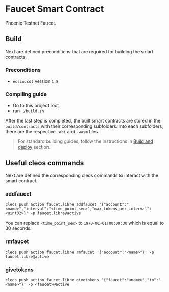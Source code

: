# Faucet Smart Contract

Phoenix Testnet Faucet.

## Build
Next are defined preconditions that are required for building the smart contracts.
### Preconditions
- `eosio.cdt` version `1.8`

### Compiling guide
- Go to this project root
- run `./build.sh`

After the last step is completed, the built smart contracts are stored in the `build/contracts` with their corresponding subfolders. Into each subfolders, there are the respective `.abi` and `.wasm` files.

> For standard building guides, follow the instructions in [Build and deploy](https://developers.eos.io/manuals/eosio.contracts/latest/build-and-deploy) section.

## Useful cleos commands
Next are defined the corresponding cleos commands to interact with the smart contract.

### addfaucet
`cleos push action faucet.libre addfaucet '{"account":"<name>","interval":"<time_point_sec>","max_tokens_per_interval":<uint32>}' -p faucet.libre@active`

You can replace `<time_point_sec>` to `1970-01-01T00:00:30` which is equal to 30 seconds.

### rmfaucet
`cleos push action faucet.libre rmfaucet '{"account":"<name>"}' -p faucet.libre@active`

### givetokens
`cleos push action faucet.libre givetokens '{"faucet":"<name>","to":"<name>"}' -p <faucet>@active`